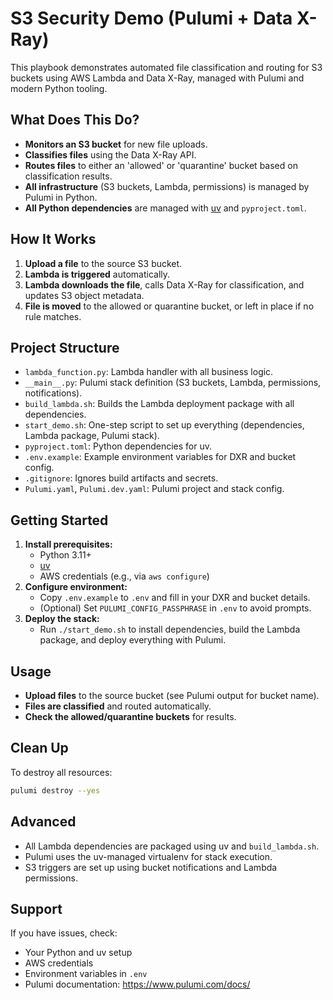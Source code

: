 # S3 Security Demo (Pulumi + Data X-Ray)

This playbook demonstrates automated file classification and routing for S3 buckets using AWS Lambda and Data X-Ray, managed with Pulumi and modern Python tooling.

## What Does This Do?
- **Monitors an S3 bucket** for new file uploads.
- **Classifies files** using the Data X-Ray API.
- **Routes files** to either an 'allowed' or 'quarantine' bucket based on classification results.
- **All infrastructure** (S3 buckets, Lambda, permissions) is managed by Pulumi in Python.
- **All Python dependencies** are managed with [uv](https://github.com/astral-sh/uv) and `pyproject.toml`.

## How It Works
1. **Upload a file** to the source S3 bucket.
2. **Lambda is triggered** automatically.
3. **Lambda downloads the file**, calls Data X-Ray for classification, and updates S3 object metadata.
4. **File is moved** to the allowed or quarantine bucket, or left in place if no rule matches.

## Project Structure
- `lambda_function.py`: Lambda handler with all business logic.
- `__main__.py`: Pulumi stack definition (S3 buckets, Lambda, permissions, notifications).
- `build_lambda.sh`: Builds the Lambda deployment package with all dependencies.
- `start_demo.sh`: One-step script to set up everything (dependencies, Lambda package, Pulumi stack).
- `pyproject.toml`: Python dependencies for uv.
- `.env.example`: Example environment variables for DXR and bucket config.
- `.gitignore`: Ignores build artifacts and secrets.
- `Pulumi.yaml`, `Pulumi.dev.yaml`: Pulumi project and stack config.

## Getting Started
1. **Install prerequisites:**
   - Python 3.11+
   - [uv](https://github.com/astral-sh/uv)
   - AWS credentials (e.g., via `aws configure`)
2. **Configure environment:**
   - Copy `.env.example` to `.env` and fill in your DXR and bucket details.
   - (Optional) Set `PULUMI_CONFIG_PASSPHRASE` in `.env` to avoid prompts.
3. **Deploy the stack:**
   - Run `./start_demo.sh` to install dependencies, build the Lambda package, and deploy everything with Pulumi.

## Usage
- **Upload files** to the source bucket (see Pulumi output for bucket name).
- **Files are classified** and routed automatically.
- **Check the allowed/quarantine buckets** for results.

## Clean Up
To destroy all resources:
```zsh
pulumi destroy --yes
```

## Advanced
- All Lambda dependencies are packaged using uv and `build_lambda.sh`.
- Pulumi uses the uv-managed virtualenv for stack execution.
- S3 triggers are set up using bucket notifications and Lambda permissions.

## Support
If you have issues, check:
- Your Python and uv setup
- AWS credentials
- Environment variables in `.env`
- Pulumi documentation: https://www.pulumi.com/docs/
